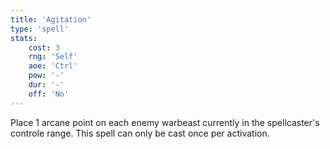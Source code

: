 ```yaml
---
title: 'Agitation'
type: 'spell'
stats:
    cost: 3
    rng: 'Self'
    aoe: 'Ctrl'
    pow: '-'
    dur: '-'
    off: 'No'
---
```

Place 1 arcane point on each enemy warbeast currently in the spellcaster's controle range.
This spell can only be cast once per activation.